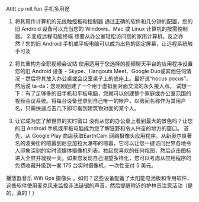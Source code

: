 Atitt  cp mlt fun 手机多用途

1. 将其用作计算机的无线触控板和控制器
通过正确的软件和几分钟的配置，您的旧 Android 设备可以充当您的 Windows、Mac 或 Linux 计算机的按需控制器。
2.变成远程电脑终端
想要从办公室轻松访问您的家用计算机，反之亦然？您的旧 Android 手机或平板电脑可以成为出色的固定屏幕，让远程系统触手可及
6. 将其重构为全职视频会议站
使用适用于您选择的视频聊天平台的应用程序设置您的旧 Android 设备 - Skype、Hangouts Meet、Google Duo或其他任何情况 - 然后将其放入办公桌或会议室桌子上的底座上。最好说“hocus pocus”，然后说 ta-da：您刚刚创建了一个用于虚拟面对面交流的永久接入点。
试想一下：有了足够多的旧手机和平板电脑，您就可以创建整个家庭或办公室范围的视频会议系统。将每台设备登录到自己唯一的帐户，以房间名称作为其用户名，只需快速点击几下即可看到建筑物对面的某个人。

9. 让它成为您了解世界的实时窗口
没有从您的办公桌上看到最大的景色吗？让您的旧 Android 手机或平板电脑成为您了解狂野和令人兴奋的地方的窗口。
首先，从 Google Play 商店获取EarthCam 网络摄像头应用程序。从新奥尔良著名的波旁街的喧嚣到尼亚加拉大瀑布的喧嚣，它可以让您一键访问世界各地令人印象深刻的实时流媒体摄像机列表。拉起您喜欢的任何视图，然后点击图标进入全屏并凝视一天。如果您发现自己渴望多样化，您可以考虑从应用程序的免费收藏升级到一套 175 台实时摄像机，一次性支付 5 美元。

	
播放器音乐
Wifi
Gps
摄像头
。如何？这些设备配备了太阳能电池板和专用软件，这些软件使用麦克风来监控非法链锯的声音，然后提醒附近的护林员注意活动（是的，真的！）
